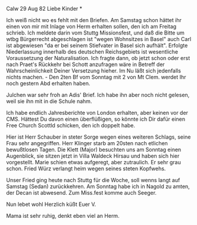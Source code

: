  Calw 29 Aug 82
Liebe Kinder <Marie>*

Ich weiß nicht wo es fehlt mit den Briefen. Am Samstag schon hättet ihr einen von mir mit Inlage von Herm erhalten sollen, den ich am Freitag schrieb. Ich meldete darin vom Stuttg Missionsfest, und daß die Bitte um wtbg Bürgerrecht abgeschlagen ist "wegen Wohnsitzes in Basel" auch Carl ist abgewiesen "da er bei seinem Stiefvater in Basel sich aufhält". Erfolgte Niederlassung innerhalb des deutschen Reichsgebiets ist wesentliche Voraussetzung der Naturalisation. Ich fragte dann, ob jetzt schon oder erst nach Praet's Rückkehr bei Schott anzufragen wäre in Betreff der Wahrscheinlichkeit Deiner Versetzung hieher. Im Nu läßt sich jedenfalls nichts machen. - Den 2ten Bf vom Sonntag mit 2 von Mt Clem. werdet Ihr noch gestern Abd erhalten haben.

Julchen war sehr froh an Adis' Brief. Ich habe ihn aber noch nicht gelesen, weil sie ihn mit in die Schule nahm.

Ich habe endlich Jahresberichte von London erhalten, aber keinen vor der CMS. Hättest Du davon einen überflüßigen, so könnte ich Dir dafür einen Free Church Scottld schicken, den ich doppelt habe.

Hier ist Herr Schauber in steter Sorge wegen eines weiteren Schlags, seine Frau sehr angegriffen. Herr Klinger starb am 20sten nach etlichen bewußtlosen Tagen. Die Klett (Major) besuchten uns am Sonntag einen Augenblick, sie sitzen jetzt in Villa Waldeck Hirsau und haben sich hier vorgestellt. Marie schien etwas aufgeregt, aber zutraulich. Er sehr grau schon. 
Fried Würz verlangt heim wegen seines steten Kopfwehs.

Unser Fried ging heute nach Stuttg für die Woche, soll wenns langt auf Samstag (Sedan) zurückkehren. Am Sonntag habe ich in Nagold zu amten, der Decan ist abwesend. Zum Miss.fest komme auch Seeger.

Nun lebet wohl Herzlich küßt
 Euer V.

Mama ist sehr ruhig, denkt eben viel an Herm.
